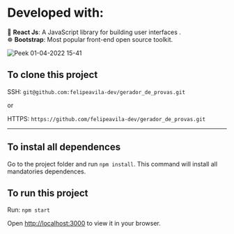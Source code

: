 # Developed with:

💠 <b>React Js</b>: A JavaScript library for building user interfaces . \
☸️ <b>Bootstrap</b>: Most popular front-end open source toolkit.

![Peek 01-04-2022 15-41](https://user-images.githubusercontent.com/26674677/161324013-10dac67b-fe7d-4bc1-a286-a9d0ea194143.gif)

## To clone this project

SSH: `git@github.com:felipeavila-dev/gerador_de_provas.git`

or

HTTPS: `https://github.com/felipeavila-dev/gerador_de_provas.git`

--------------------------

## To instal all dependences

Go to the project folder and run `npm install`.
This command will install all mandatories dependences.

## To run this project

Run: `npm start`


Open [http://localhost:3000](http://localhost:3000) to view it in your browser.





